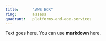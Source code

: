 ```yaml
---
title:      "AWS ECR"
ring:       assess
quadrant:   platforms-and-aoe-services
---
```


Text goes here. You can use **markdown** here.